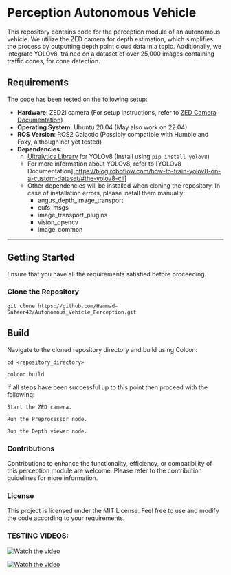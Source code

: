 # Perception Autonomous Vehicle

This repository contains code for the perception module of an autonomous vehicle. We utilize the ZED camera for depth estimation, which simplifies the process by outputting depth point cloud data in a topic. Additionally, we integrate YOLOv8, trained on a dataset of over 25,000 images containing traffic cones, for cone detection.

## Requirements

The code has been tested on the following setup:

- **Hardware**: ZED2i camera (For setup instructions, refer to [ZED Camera Documentation](#))
- **Operating System**: Ubuntu 20.04 (May also work on 22.04)
- **ROS Version**: ROS2 Galactic (Possibly compatible with Humble and Foxy, although not yet tested)
- **Dependencies**: 
  - [Ultralytics Library](https://github.com/ultralytics/yolov8) for YOLOv8 (Install using `pip install yolov8`)
  - For more information about YOLOv8, refer to [YOLOv8 Documentation][https://blog.roboflow.com/how-to-train-yolov8-on-a-custom-dataset/#the-yolov8-cli]
  - Other dependencies will be installed when cloning the repository. In case of installation errors, please install them manually:
    - angus_depth_image_transport
    - eufs_msgs
    - image_transport_plugins
    - vision_opencv
    - image_common

----------------------------------------------------------------

## Getting Started

Ensure that you have all the requirements satisfied before proceeding.

### Clone the Repository

`git clone https://github.com/Hammad-Safeer42/Autonomous_Vehicle_Perception.git`


##  Build
Navigate to the cloned repository directory and build using Colcon:


`cd <repository_directory>`

`colcon build`


If all steps have been successful up to this point then proceed with the following:


`Start the ZED camera.`

`Run the Preprocessor node.`

`Run the Depth viewer node.`

###  Contributions
Contributions to enhance the functionality, efficiency, or compatibility of this perception module are welcome. Please refer to the contribution guidelines for more information.

###  License
This project is licensed under the MIT License. Feel free to use and modify the code according to your requirements.

### TESTING VIDEOS:

[![Watch the video](https://img.youtube.com/vi/kP4jntZd6t8/0.jpg)](https://youtube.com/shorts/kP4jntZd6t8?feature=share)


[![Watch the video](https://img.youtube.com/vi/LiHm2GMEMIE/0.jpg)](https://youtu.be/LiHm2GMEMIE)



